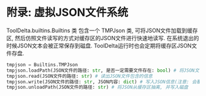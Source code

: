 # 附录: 虚拟JSON文件系统
ToolDelta.builtins.Builtins 类 包含一个 TMPJson 类, 可将JSON文件加载到缓存区, 然后仿照文件读写的方式对缓存区的JSON文件进行快速地读写. 在系统退出的时候JSON文本会被正常保存到磁盘. ToolDelta运行时也会定期将缓存区JSON文件存盘.

```python
tmpjson = Builtins.TMPJson
tmpjson.loadPath(JSON文件的路径: str, 是否一定需要文件存在: bool) # 将JSON文件放入缓冲区; 若文件已在缓存区, 则调用该方法无效
tmpjson.read(JSON文件的路径: str) # 读出JSON文件包含的信息
tmpjson.write(JSON文件的路径: str, JSON内容: dict) # 写入JSON信息(注意: 会覆盖原有的JSON信息)
tmpjson.unloadPath(JSON文件的路径: str) # 将JSON从缓存区抽离, 并写入磁盘